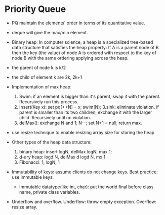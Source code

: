 # Priority Queue
* PQ maintain the elements' order in terms of its quantitative value.
* deque will give the max/min element.

* Binary heap: In computer science, a heap is a specialized tree-based data structure that satisfies the heap property: If A is a parent node of B then the key (the value) of node A is ordered with respect to the key of node B with the same ordering applying across the heap.

* the parent of node k is k/2
* the child of element k are 2k, 2k+1

* Implementation of max heap:
  1. Swim: if an element is bigger than it's parent, swap it with the parent. Recursively run this process.
  2. Insert(Key x): set pq[++N] = x; swim(N);
  3.sink: eliminate violation. if parent is smaller than its two children, exchange it with the larger child. Recursively until no violation.
  4. delMax(): exchange N and 1; N--; set N+1 = null; return max.
  
* use resize technique to enable resizing array size for storing the heap.

* Other types of the heap data structure:
  1. binary heap: insert logN, delMax logN, max 1;
  2. d-ary heap: logd N, delMax d logd N, mx 1
  3. Fibonacci: 1, logN, 1
  
* Immutability of keys: assume clients do not change keys. Best practice: use immutable keys.
  * Immutable datatype(like int, char): put the world final before class name, private class variables.
* Underflow and overflow. Underflow: throw empty exception. Overflow: resize array.

